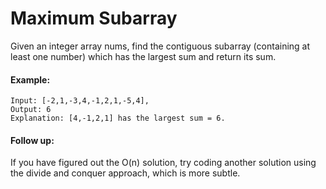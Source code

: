 
# Maximum Subarray

Given an integer array nums, find the contiguous subarray (containing at least one number) which has the largest sum and return its sum.

#### Example:
```
Input: [-2,1,-3,4,-1,2,1,-5,4],
Output: 6
Explanation: [4,-1,2,1] has the largest sum = 6.
```

#### Follow up:

If you have figured out the O(n) solution, try coding another solution using the divide and conquer approach, which is more subtle.